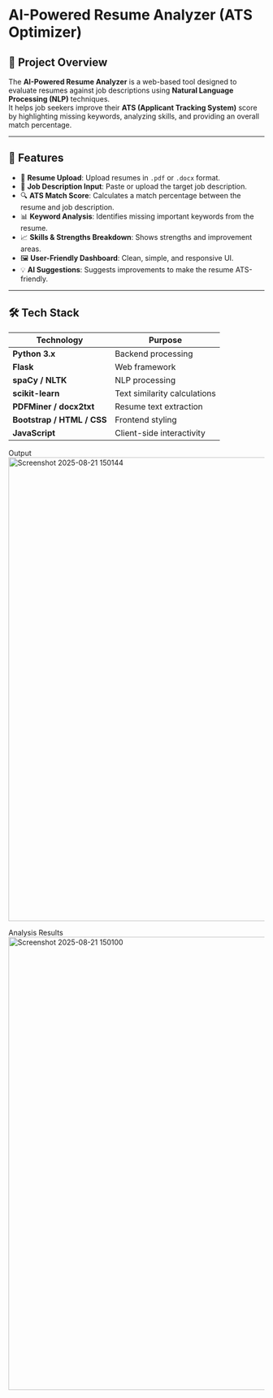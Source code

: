 # AI-Powered Resume Analyzer (ATS Optimizer)

## 📌 Project Overview
The **AI-Powered Resume Analyzer** is a web-based tool designed to evaluate resumes against job descriptions using **Natural Language Processing (NLP)** techniques.  
It helps job seekers improve their **ATS (Applicant Tracking System)** score by highlighting missing keywords, analyzing skills, and providing an overall match percentage.  

---

## 🚀 Features
- 📄 **Resume Upload**: Upload resumes in `.pdf` or `.docx` format.
- 📝 **Job Description Input**: Paste or upload the target job description.
- 🔍 **ATS Match Score**: Calculates a match percentage between the resume and job description.
- 📊 **Keyword Analysis**: Identifies missing important keywords from the resume.
- 📈 **Skills & Strengths Breakdown**: Shows strengths and improvement areas.
- 🖼 **User-Friendly Dashboard**: Clean, simple, and responsive UI.
- 💡 **AI Suggestions**: Suggests improvements to make the resume ATS-friendly.

---

## 🛠 Tech Stack
| Technology     | Purpose |
|----------------|---------|
| **Python 3.x** | Backend processing |
| **Flask** | Web framework |
| **spaCy / NLTK** | NLP processing |
| **scikit-learn** | Text similarity calculations |
| **PDFMiner / docx2txt** | Resume text extraction |
| **Bootstrap / HTML / CSS** | Frontend styling |
| **JavaScript** | Client-side interactivity |



Output
<img width="1894" height="913" alt="Screenshot 2025-08-21 150144" src="https://github.com/user-attachments/assets/96e3b296-eb19-4e69-b802-569e87a432a2" />



Analysis Results
<img width="1648" height="892" alt="Screenshot 2025-08-21 150100" src="https://github.com/user-attachments/assets/c40f0d66-35be-4926-a1e8-615429587255" />

